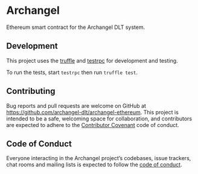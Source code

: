# Archangel

Ethereum smart contract for the Archangel DLT system.

## Development

This project uses the [truffle](http://truffleframework.com) and [testrpc](https://github.com/ethereumjs/testrpc) for development and testing.

To run the tests, start `testrpc` then run `truffle test`.


## Contributing

Bug reports and pull requests are welcome on GitHub at https://github.com/archangel-dlt/archangel-ethereum. This project is intended to be a safe, welcoming space for collaboration, and contributors are expected to adhere to the [Contributor Covenant](http://contributor-covenant.org) code of conduct.

## Code of Conduct

Everyone interacting in the Archangel project’s codebases, issue trackers, chat rooms and mailing lists is expected to follow the [code of conduct](https://github.com/archangel-dlt/archangel-ethereum/blob/master/CODE_OF_CONDUCT.md).
